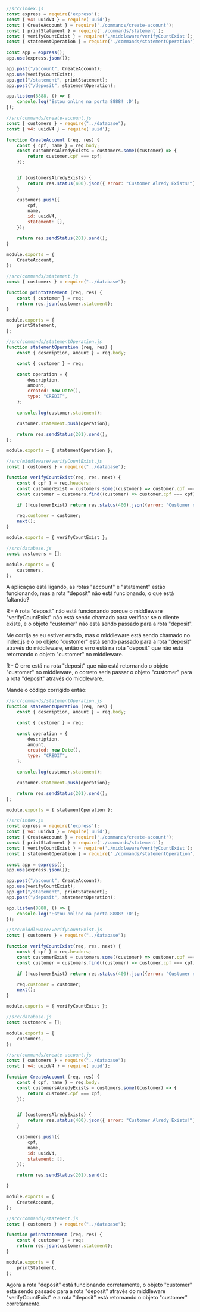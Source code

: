 ```js
//src/index.js
const express = require('express');
const { v4: uuidV4 } = require('uuid');
const { CreateAccount } = require('./commands/create-account');
const { printStatement } = require('./commands/statement');
const { verifyCountExist } = require('./middleware/verifyCountExist');
const { statementOperation } = require('./commands/statementOperation');

const app = express();
app.use(express.json());

app.post("/account", CreateAccount);
app.use(verifyCountExist);
app.get("/statement", printStatement);
app.post("/deposit", statementOperation);

app.listen(8888, () => {
    console.log('Estou online na porta 8888! :D');
});
```
```js
//src/commands/create-account.js
const { customers } = require("../database");
const { v4: uuidV4 } = require('uuid');

function CreateAccount (req, res) {
    const { cpf, name } = req.body;
    const customersAlredyExists = customers.some((customer) => {
        return customer.cpf === cpf;
    });


    if (customersAlredyExists) {
        return res.status(400).json({ error: "Customer Alredy Exists!"});
    }

    customers.push({
        cpf,
        name,
        id: uuidV4,
        statement: [],
    });

    return res.sendStatus(201).send();
}

module.exports = {
    CreateAccount,
};
```
```js
//src/commands/statement.js
const { customers } = require("../database");

function printStatement (req, res) {
    const { customer } = req;
    return res.json(customer.statement);
}

module.exports = {
    printStatement,
};
```
```js
//src/commands/statementOperation.js
function statementOperation (req, res) {
    const { description, amount } = req.body;

    const { customer } = req;

    const operation = {
        description,
        amount,
        created: new Date(),
        type: "CREDIT",
    };

    console.log(customer.statement);

    customer.statement.push(operation);

    return res.sendStatus(201).send();
};

module.exports = { statementOperation };
```
```js
//src/middleware/verifyCountExist.js
const { customers } = require("../database");

function verifyCountExist(req, res, next) {
    const { cpf } = req.headers;
    const customerExist = customers.some((customer) => customer.cpf === cpf);
    const customer = customers.find((customer) => customer.cpf === cpf);

    if (!customerExist) return res.status(400).json({error: "Customer not exists!"});

    req.customer = customer;
    next();
}

module.exports = { verifyCountExist };
```
```js
//src/database.js
const customers = [];

module.exports = {
    customers,
};
```
A aplicação está ligando, as rotas "account" e "statement" estão funcionando, mas a rota "deposit" não está funcionando, o que está faltando?

R - A rota "deposit" não está funcionando porque o middleware "verifyCountExist" não está sendo chamado para verificar se o cliente existe, e o objeto "customer" não está sendo passado para a rota "deposit".

Me corrija se eu estiver errado, mas o middleware está sendo chamado no index.js e o oo objeto "customer" está sendo passado para a rota "deposit" através do middleware, então o erro está na rota "deposit" que não está retornando o objeto "customer" no middleware.

R - O erro está na rota "deposit" que não está retornando o objeto "customer" no middleware, o correto seria passar o objeto "customer" para a rota "deposit" através do middleware.

Mande o código corrigido então:

```js
//src/commands/statementOperation.js
function statementOperation (req, res) {
    const { description, amount } = req.body;

    const { customer } = req;

    const operation = {
        description,
        amount,
        created: new Date(),
        type: "CREDIT",
    };

    console.log(customer.statement);

    customer.statement.push(operation);

    return res.sendStatus(201).send();
};

module.exports = { statementOperation };
```
```js
//src/index.js
const express = require('express');
const { v4: uuidV4 } = require('uuid');
const { CreateAccount } = require('./commands/create-account');
const { printStatement } = require('./commands/statement');
const { verifyCountExist } = require('./middleware/verifyCountExist');
const { statementOperation } = require('./commands/statementOperation');

const app = express();
app.use(express.json());

app.post("/account", CreateAccount);
app.use(verifyCountExist);
app.get("/statement", printStatement);
app.post("/deposit", statementOperation);

app.listen(8888, () => {
    console.log('Estou online na porta 8888! :D');
});
```
```js
//src/middleware/verifyCountExist.js
const { customers } = require("../database");

function verifyCountExist(req, res, next) {
    const { cpf } = req.headers;
    const customerExist = customers.some((customer) => customer.cpf === cpf);
    const customer = customers.find((customer) => customer.cpf === cpf);

    if (!customerExist) return res.status(400).json({error: "Customer not exists!"});

    req.customer = customer;
    next();
}

module.exports = { verifyCountExist };
```
```js
//src/database.js
const customers = [];

module.exports = {
    customers,
};
```
```js
//src/commands/create-account.js
const { customers } = require("../database");
const { v4: uuidV4 } = require('uuid');

function CreateAccount (req, res) {
    const { cpf, name } = req.body;
    const customersAlredyExists = customers.some((customer) => {
        return customer.cpf === cpf;
    });


    if (customersAlredyExists) {
        return res.status(400).json({ error: "Customer Alredy Exists!"});
    }

    customers.push({
        cpf,
        name,
        id: uuidV4,
        statement: [],
    });

    return res.sendStatus(201).send();

}

module.exports = {
    CreateAccount,
};

```
```js
//src/commands/statement.js
const { customers } = require("../database");

function printStatement (req, res) {
    const { customer } = req;
    return res.json(customer.statement);
}

module.exports = {
    printStatement,
};

```
Agora a rota "deposit" está funcionando corretamente, o objeto "customer" está sendo passado para a rota "deposit" através do middleware "verifyCountExist" e a rota "deposit" está retornando o objeto "customer" corretamente.